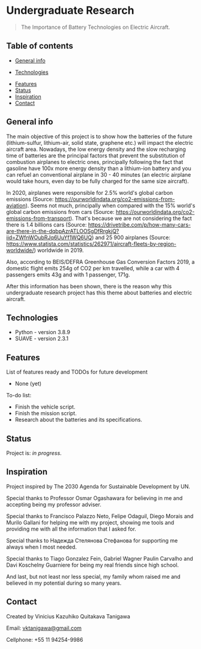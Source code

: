 # Undergraduate Research
> The Importance of Battery Technologies on Electric Aircraft.

## Table of contents
* [General info](#general-info)
<!---
* [Screenshots](#screenshots)
--->
* [Technologies](#technologies)
<!---
* [Setup](#setup)
--->
* [Features](#features)
* [Status](#status)
* [Inspiration](#inspiration)
* [Contact](#contact)

## General info
The main objective of this project is to show how the batteries of the future (lithium-sulfur, lithium-air, solid state, graphene etc.) will impact the electric aircraft area. Nowadays, the low energy density and the slow recharging time of batteries are the principal factors that prevent the substitution of combustion airplanes to electric ones, principally following the fact that gasoline have 100x more energy density than a lithium-ion battery and you can refuel an conventional airplane in 30 - 40 minutes (an electric airplane would take hours, even day to be fully charged for the same size aircraft).

In 2020, airplanes were responsible for 2.5% world's global carbon emissions (Source: https://ourworldindata.org/co2-emissions-from-aviation). Seems not much, principally when compared with the 15% world's global carbon emissions from cars (Source: https://ourworldindata.org/co2-emissions-from-transport). That's because we are not considering the fact there is 1.4 billions cars (Source: https://drivetribe.com/p/how-many-cars-are-there-in-the-dqbpAzrATLOOSgDfRrgkjQ?iid=ZWfnWOubRJq6UuYf1WQ6UQ) and 25 900 airplanes (Source: https://www.statista.com/statistics/262971/aircraft-fleets-by-region-worldwide/) worldwide in 2019.

Also, according to BEIS/DEFRA Greenhouse Gas Conversion Factors 2019, a domestic flight emits 254g of CO2 per km travelled, while a car with 4 passengers emits 43g and with 1 passenger, 171g.

After this information has been shown, there is the reason why this undergraduate research project has this theme about batteries and electric aircraft.

<!---
## Screenshots
![Example screenshot](./img/screenshot.png)
--->

## Technologies
* Python - version 3.8.9
* SUAVE - version 2.3.1

<!---
## Setup
Describe how to install / setup your local environement / add link to demo version.

## Code Examples
Show examples of usage:
`put-your-code-here`

--->

## Features
List of features ready and TODOs for future development
* None (yet)

To-do list:
* Finish the vehicle script.
* Finish the mission script.
* Research about the batteries and its specifications.

## Status
Project is: _in progress_.

## Inspiration
Project inspired by The 2030 Agenda for Sustainable Development by UN.

Special thanks to Professor Osmar Ogashawara for believing in me and accepting being my professor adviser.

Special thanks to Francisco Palazzo Neto, Felipe Odaguil, Diego Morais and Murilo Gallani for helping me with my project, showing me tools and providing me with all the information that I asked for.

Special thanks to Надежда Стелянова Стефанова for supporting me always when I most needed.

Special thanks to Tiago Gonzalez Fein, Gabriel Wagner Paulin Carvalho and Davi Koschelny Guarniere for being my real friends since high school.

And last, but not least nor less special, my family whom raised me and believed in my potential during so many years.

## Contact
Created by Vinicius Kazuhiko Quitakava Tanigawa

Email: vktanigawa@gmail.com

Cellphone: +55 11 94254-9986